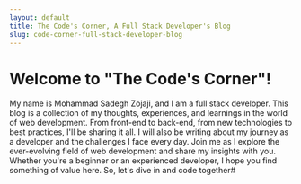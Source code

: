 ```yaml
---
layout: default
title: The Code's Corner, A Full Stack Developer's Blog
slug: code-corner-full-stack-developer-blog
---
```

# Welcome to "The Code's Corner"!

My name is Mohammad Sadegh Zojaji, and I am a full stack developer. This blog is a collection of my thoughts, experiences, and learnings in the world of web development. From front-end to back-end, from new technologies to best practices, I'll be sharing it all. I will also be writing about my journey as a developer and the challenges I face every day. Join me as I explore the ever-evolving field of web development and share my insights with you. Whether you're a beginner or an experienced developer, I hope you find something of value here. So, let's dive in and code together# 